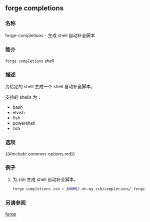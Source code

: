 ## forge completions

### 名称

forge-completions - 生成 shell 自动补全脚本

### 简介

``forge completions`` *shell*

### 描述

为给定的 shell 生成一个 shell 自动补全脚本。

支持的 shells 为：

- bash
- elvish
- fish
- powershell
- zsh

### 选项

{{#include common-options.md}}

### 例子

1. 为 zsh 生成 shell 自动补全脚本。
    ```sh
    forge completions zsh > $HOME/.oh-my-zsh/completions/_forge
    ```

### 另请参阅

[forge](./forge.md)
